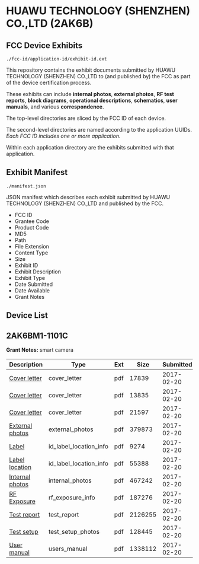 # HUAWU TECHNOLOGY (SHENZHEN) CO.,LTD (2AK6B)
## FCC Device Exhibits

```
./fcc-id/application-id/exhibit-id.ext
```

This repository contains the exhibit documents submitted by HUAWU TECHNOLOGY (SHENZHEN) CO.,LTD to (and published by) the FCC as part of the device certification process.

These exhibits can include **internal photos**, **external photos**, **RF test reports**, **block diagrams**, **operational descriptions**, **schematics**, **user manuals**, and various **correspondence**.

The top-level directories are sliced by the FCC ID of each device.

The second-level directories are named according to the application UUIDs. *Each FCC ID includes one or more application.*

Within each application directory are the exhibits submitted with that application. 

## Exhibit Manifest

```
./manifest.json
```

JSON manifest which describes each exhibit submitted by HUAWU TECHNOLOGY (SHENZHEN) CO.,LTD and published by the FCC.

- FCC ID
- Grantee Code
- Product Code
- MD5
- Path
- File Extension
- Content Type
- Size
- Exhibit ID
- Exhibit Description
- Exhibit Type
- Date Submitted
- Date Available
- Grant Notes

## Device List
## 2AK6BM1-1101C
**Grant Notes:** smart camera

| Description | Type | Ext | Size | Submitted | Available |
| ----------- | ---- | --- | ---- | --------- | --------- |
| [Cover letter](2AK6BM1-1101C/8acd7f3489566956e05b8e611c1829c0/3289319.pdf) | cover_letter | pdf | 17839 | 2017-02-20 | 2017-02-20 |
| [Cover letter](2AK6BM1-1101C/8acd7f3489566956e05b8e611c1829c0/3289320.pdf) | cover_letter | pdf | 13835 | 2017-02-20 | 2017-02-20 |
| [Cover letter](2AK6BM1-1101C/8acd7f3489566956e05b8e611c1829c0/3289321.pdf) | cover_letter | pdf | 21597 | 2017-02-20 | 2017-02-20 |
| [External photos](2AK6BM1-1101C/8acd7f3489566956e05b8e611c1829c0/3289322.pdf) | external_photos | pdf | 379873 | 2017-02-20 | 2017-02-20 |
| [Label](2AK6BM1-1101C/8acd7f3489566956e05b8e611c1829c0/3289325.pdf) | id_label_location_info | pdf | 9274 | 2017-02-20 | 2017-02-20 |
| [Label location](2AK6BM1-1101C/8acd7f3489566956e05b8e611c1829c0/3289326.pdf) | id_label_location_info | pdf | 55388 | 2017-02-20 | 2017-02-20 |
| [Internal photos](2AK6BM1-1101C/8acd7f3489566956e05b8e611c1829c0/3289327.pdf) | internal_photos | pdf | 467242 | 2017-02-20 | 2017-02-20 |
| [RF Exposure](2AK6BM1-1101C/8acd7f3489566956e05b8e611c1829c0/3289330.pdf) | rf_exposure_info | pdf | 187276 | 2017-02-20 | 2017-02-20 |
| [Test report](2AK6BM1-1101C/8acd7f3489566956e05b8e611c1829c0/3289337.pdf) | test_report | pdf | 2126255 | 2017-02-20 | 2017-02-20 |
| [Test setup](2AK6BM1-1101C/8acd7f3489566956e05b8e611c1829c0/3289338.pdf) | test_setup_photos | pdf | 128445 | 2017-02-20 | 2017-02-20 |
| [User manual](2AK6BM1-1101C/8acd7f3489566956e05b8e611c1829c0/3289339.pdf) | users_manual | pdf | 1338112 | 2017-02-20 | 2017-02-20 |
